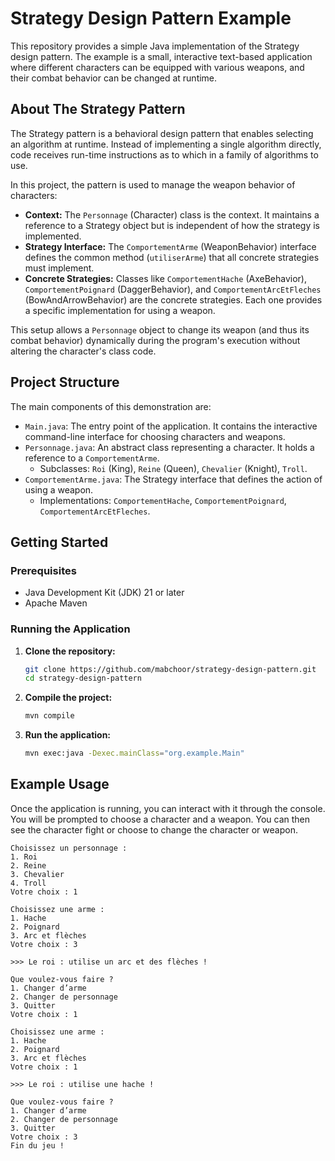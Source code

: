 # Strategy Design Pattern Example

This repository provides a simple Java implementation of the Strategy design pattern. The example is a small, interactive text-based application where different characters can be equipped with various weapons, and their combat behavior can be changed at runtime.

## About The Strategy Pattern

The Strategy pattern is a behavioral design pattern that enables selecting an algorithm at runtime. Instead of implementing a single algorithm directly, code receives run-time instructions as to which in a family of algorithms to use.

In this project, the pattern is used to manage the weapon behavior of characters:

*   **Context:** The `Personnage` (Character) class is the context. It maintains a reference to a Strategy object but is independent of how the strategy is implemented.
*   **Strategy Interface:** The `ComportementArme` (WeaponBehavior) interface defines the common method (`utiliserArme`) that all concrete strategies must implement.
*   **Concrete Strategies:** Classes like `ComportementHache` (AxeBehavior), `ComportementPoignard` (DaggerBehavior), and `ComportementArcEtFleches` (BowAndArrowBehavior) are the concrete strategies. Each one provides a specific implementation for using a weapon.

This setup allows a `Personnage` object to change its weapon (and thus its combat behavior) dynamically during the program's execution without altering the character's class code.

## Project Structure

The main components of this demonstration are:

*   `Main.java`: The entry point of the application. It contains the interactive command-line interface for choosing characters and weapons.
*   `Personnage.java`: An abstract class representing a character. It holds a reference to a `ComportementArme`.
    *   Subclasses: `Roi` (King), `Reine` (Queen), `Chevalier` (Knight), `Troll`.
*   `ComportementArme.java`: The Strategy interface that defines the action of using a weapon.
    *   Implementations: `ComportementHache`, `ComportementPoignard`, `ComportementArcEtFleches`.

## Getting Started

### Prerequisites

*   Java Development Kit (JDK) 21 or later
*   Apache Maven

### Running the Application

1.  **Clone the repository:**
    ```sh
    git clone https://github.com/mabchoor/strategy-design-pattern.git
    cd strategy-design-pattern
    ```

2.  **Compile the project:**
    ```sh
    mvn compile
    ```

3.  **Run the application:**
    ```sh
    mvn exec:java -Dexec.mainClass="org.example.Main"
    ```

## Example Usage

Once the application is running, you can interact with it through the console. You will be prompted to choose a character and a weapon. You can then see the character fight or choose to change the character or weapon.

```
Choisissez un personnage :
1. Roi
2. Reine
3. Chevalier
4. Troll
Votre choix : 1

Choisissez une arme :
1. Hache
2. Poignard
3. Arc et flèches
Votre choix : 3

>>> Le roi : utilise un arc et des flèches !

Que voulez-vous faire ?
1. Changer d’arme
2. Changer de personnage
3. Quitter
Votre choix : 1

Choisissez une arme :
1. Hache
2. Poignard
3. Arc et flèches
Votre choix : 1

>>> Le roi : utilise une hache !

Que voulez-vous faire ?
1. Changer d’arme
2. Changer de personnage
3. Quitter
Votre choix : 3
Fin du jeu !

